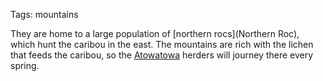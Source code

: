 Tags: mountains

They are home to a large population of [northern rocs](Northern Roc), which hunt the caribou in the east. The mountains are rich with the lichen that feeds the caribou, so the [Atowatowa](Atowatowa) herders will journey there every spring.